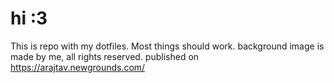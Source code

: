 # hi :3
This is repo with my dotfiles. Most things should work.
background image is made by me, all rights reserved. published on https://arajtav.newgrounds.com/
